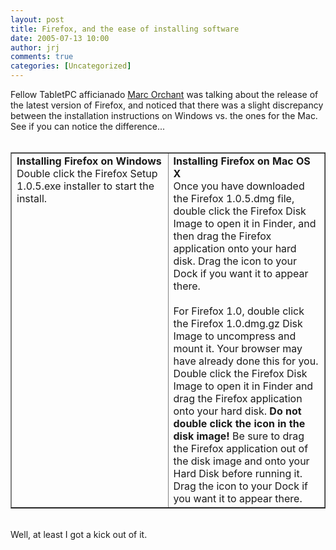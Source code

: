 ```yaml
---
layout: post
title: Firefox, and the ease of installing software
date: 2005-07-13 10:00
author: jrj
comments: true
categories: [Uncategorized]
---
```

Fellow TabletPC afficianado <a href="http://tabletpcs.weblogsinc.com/entry/1234000830050301/" target="_blank">Marc Orchant</a> was talking about the release of the latest version of Firefox, and noticed that there was a slight discrepancy between the installation instructions on Windows vs. the ones for the Mac. See if you can notice the difference...<br /><br /><table border="1"><tr><td width="50%" valign="top">**Installing Firefox on Windows**<br />Double click the Firefox Setup 1.0.5.exe installer to start the install.<br /></td><td>**Installing Firefox on Mac OS X**<br />Once you have downloaded the Firefox 1.0.5.dmg file, double click the Firefox Disk Image to open it in Finder, and then drag the Firefox application onto your hard disk. Drag the icon to your Dock if you want it to appear there.<br /><br />For Firefox 1.0, double click the Firefox 1.0.dmg.gz Disk Image to uncompress and mount it. Your browser may have already done this for you. Double click the Firefox Disk Image to open it in Finder and drag the Firefox application onto your hard disk. **Do not double click the icon in the disk image!** Be sure to drag the Firefox application out of the disk image and onto your Hard Disk before running it. Drag the icon to your Dock if you want it to appear there.</td></tr></table><br />Well, at least I got a kick out of it.
